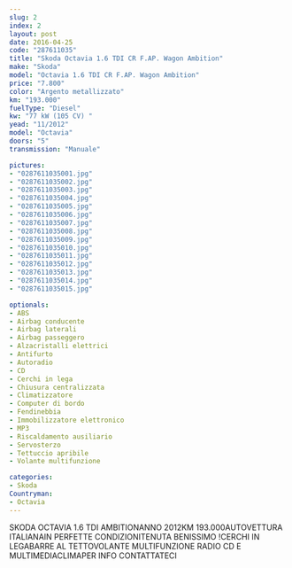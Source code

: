 ```yaml
---
slug: 2
index: 2
layout: post
date: 2016-04-25
code: "287611035"
title: "Skoda Octavia 1.6 TDI CR F.AP. Wagon Ambition"
make: "Skoda"
model: "Octavia 1.6 TDI CR F.AP. Wagon Ambition"
price: "7.800"
color: "Argento metallizzato"
km: "193.000"
fuelType: "Diesel"
kw: "77 kW (105 CV) "
yead: "11/2012"
model: "Octavia"
doors: "5"
transmission: "Manuale"

pictures:
- "0287611035001.jpg"
- "0287611035002.jpg"
- "0287611035003.jpg"
- "0287611035004.jpg"
- "0287611035005.jpg"
- "0287611035006.jpg"
- "0287611035007.jpg"
- "0287611035008.jpg"
- "0287611035009.jpg"
- "0287611035010.jpg"
- "0287611035011.jpg"
- "0287611035012.jpg"
- "0287611035013.jpg"
- "0287611035014.jpg"
- "0287611035015.jpg"

optionals:
- ABS
- Airbag conducente
- Airbag laterali
- Airbag passeggero
- Alzacristalli elettrici
- Antifurto
- Autoradio
- CD
- Cerchi in lega
- Chiusura centralizzata
- Climatizzatore
- Computer di bordo
- Fendinebbia
- Immobilizzatore elettronico
- MP3
- Riscaldamento ausiliario
- Servosterzo
- Tettuccio apribile
- Volante multifunzione

categories:
- Skoda
Countryman:
- Octavia
---
```

SKODA OCTAVIA 1.6 TDI AMBITIONANNO 2012KM 193.000AUTOVETTURA ITALIANAIN PERFETTE CONDIZIONITENUTA BENISSIMO !CERCHI IN LEGABARRE AL TETTOVOLANTE MULTIFUNZIONE RADIO CD E MULTIMEDIACLIMAPER INFO CONTATTATECI